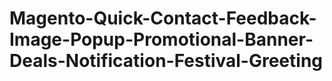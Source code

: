 # Magento-Quick-Contact-Feedback-Image-Popup-Promotional-Banner-Deals-Notification-Festival-Greeting
